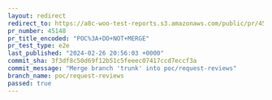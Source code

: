```yaml
---
layout: redirect
redirect_to: https://a8c-woo-test-reports.s3.amazonaws.com/public/pr/45148/e2e/index.html
pr_number: 45148
pr_title_encoded: "POC%3A+DO+NOT+MERGE"
pr_test_type: e2e
last_published: "2024-02-26 20:56:03 +0000"
commit_sha: 3f3df8c50d69f12b51c5feeec07417ccd7eccf3a
commit_message: "Merge branch 'trunk' into poc/request-reviews"
branch_name: poc/request-reviews
passed: true
---
```

